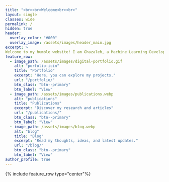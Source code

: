 ```yaml
---
title: "<br><br>Welcome<br><br>"
layout: single
classes: wide
permalink: /
hidden: true
header:
  overlay_color: "#000"
  overlay_image: /assets/images/header_main.jpg
excerpt: >
Welcome to my humble website! I am Ghazaleh, a Machine Learning Developer and Biomedical Data scientist. I specialize in building computational models and data-driven solutions. Here, you'll find my portfolio, blog posts, and resources on AI, machine learning, and data science. Let's explore the future of technology together!
feature_row:
  - image_path: /assets/images/digital-portfolio.gif
    alt: "porfolio-icin"
    title: "Portfolio"
    excerpt: "Here, you can explore my projects."
    url: "/portfolio/"
    btn_class: "btn--primary"
    btn_label: "View"
  - image_path: /assets/images/publications.webp
    alt: "publications"
    title: "Publications"
    excerpt: "Discover my research and articles"
    url: "/publications/"
    btn_class: "btn--primary"
    btn_label: "View"
  - image_path: /assets/images/blog.webp
    alt: "blog"
    title: "Blog"
    excerpt: "Read my thoughts, ideas, and latest updates."
    url: "/blog/"
    btn_class: "btn--primary"
    btn_label: "View"
author_profile: true   
---
```


{% include feature_row type="center"%}
